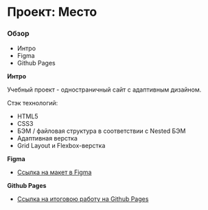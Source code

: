 # Проект: Место

### Обзор
* Интро
* Figma
* Github Pages

**Интро**

Учебный проект - одностраничный сайт с адаптивным дизайном.

Стэк технологий:
 - HTML5
 - CSS3
 - БЭМ / файловая структура в соответствии с Nested БЭМ
 - Адаптивная верстка
 - Grid Layout и Flexbox-верстка

**Figma**

* [Ссылка на макет в Figma](https://www.figma.com/file/2cn9N9jSkmxD84oJik7xL7/JavaScript.-Sprint-4?node-id=0%3A1)

**Github Pages**

* [Ссылка на итоговою работу на Github Pages](https://scarend.github.io/russian-travel/)